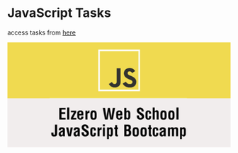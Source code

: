 # JavaScript Tasks

access tasks from [here](https://elzero.org/category/assignments/javascript-bootcamp-assignments/#google_vignette)

![img](./pic/js-bootcamp.png)  
